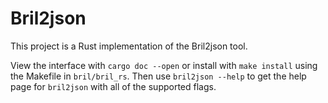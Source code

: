 # Bril2json

This project is a Rust implementation of the Bril2json tool.

View the interface with `cargo doc --open` or install with `make install` using the Makefile in `bril/bril_rs`. Then use `bril2json --help` to get the help page for `bril2json` with all of the supported flags.
